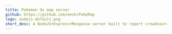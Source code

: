 ```yaml
---
title: Pokemon Go map server
github: https://github.com/eesh/PokeMap
logo: nodejs-default.png
short_desc: A NodeJS+Express+Mongoose server built to report crowdsourced Pokemon sightings. 
---
```

